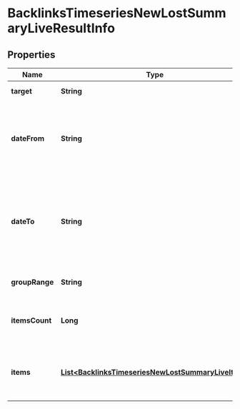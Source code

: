 

# BacklinksTimeseriesNewLostSummaryLiveResultInfo


## Properties

| Name | Type | Description | Notes |
|------------ | ------------- | ------------- | -------------|
|**target** | **String** | target from a POST array |  [optional] |
|**dateFrom** | **String** | starting date of the time range in the UTC format: “yyyy-mm-dd” example: 2019-01-01 |  [optional] |
|**dateTo** | **String** | ending date of the time range in the UTC format: \&quot;yyyy-mm-dd\&quot; example: \&quot;2019-01-15\&quot; |  [optional] |
|**groupRange** | **String** | group_range from the POST array |  [optional] |
|**itemsCount** | **Long** | the number of results returned in the items array |  [optional] |
|**items** | [**List&lt;BacklinksTimeseriesNewLostSummaryLiveItem&gt;**](BacklinksTimeseriesNewLostSummaryLiveItem.md) | contains relevant backlinks and referring domains data |  [optional] |




